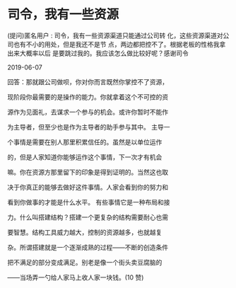 # 司令，我有一些资源

(提问)匿名用户 : 司令，我有一些资源渠道只能通过公司转 化，这些资源渠道对公司也有不小的用处，但是我还不是节 点，两边都把控不了。根据老板的性格我拿出来大概率以后 是要跳过我的。我应该怎么做比较好呢？感谢司令

2019-06-07

回答：那就跟公司做呗，你对你而言既然你掌控不了资源，

现阶段你最需要的是操作的能力。你就拿着这个不可控的资

源作为见面礼，去谋求一个参与的机会。或许你暂时不能作

为主导者，但至少也是作为主导者的助手参与其中。 主导一

个事情是需要在别人那里积累信任的。虽然是以单位运作

的，但是人家知道你能够运作这个事情，下一次才有机会

嘛。你在资源方那里留下的印象是得到证明的。当然这也取

决于你真正的能够去做好这件事情。人家会看到你的努力和

看到你做事的才能是什么水平。 有些事情它是一种布局和接

力。什么叫搭建结构？搭建一个更复杂的结构需要耐心也需

要智慧。结构工具威力越大，控制的资源越多，也就越复

杂。所谓搭建就是一个逐渐成熟的过程——不断的创造条件

把不满足的部分变成满足。别老是像一个街头卖豆腐脑的

——当场弄一勺给人家马上收人家一块钱。(10 赞)